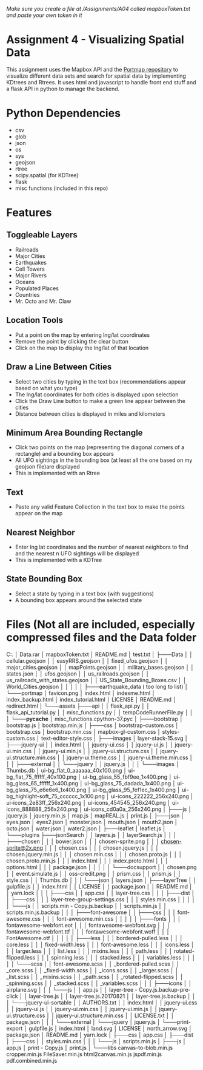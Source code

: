 *Make sure you create a file at /Assignments/A04 called mapboxToken.txt and paste your own token in it*
# Assignment 4 - Visualizing Spatial Data
This assignment uses the Mapbox API and the [Portmap repository](https://github.com/portofportlandgis/portmap) to visualize different data sets and search for spatial data by implementing KDtrees and Rtrees. It uses html and javascript to handle front end stuff and a flask API in python to manage the backend.

# Python Dependencies
- csv
- glob
- json
- os
- sys
- geojson
- rtree
- scipy.spatial (for KDTree)
- flask
- misc functions (included in this repo)

# Features
## Toggleable Layers
- Railroads
- Major Cities
- Earthquakes
- Cell Towers
- Major Rivers
- Oceans
- Populated Places
- Countries
- Mr. Octo and Mr. Claw

## Location Tools
- Put a point on the map by entering lng/lat coordinates
- Remove the point by clicking the clear button
- Click on the map to display the lng/lat of that location

## Draw a Line Between Cities
- Select two cities by typing in the text box (recommendations appear based on what you type)
- The lng/lat coordinates for both cities is displayed upon selection
- Click the Draw Line button to make a green line appear between the cities
- Distance between cities is displayed in miles and kilometers

## Minimum Area Bounding Rectangle
- Click two points on the map (representing the diagonal corners of a rectangle) and a bounding box appears
- All UFO sightings in the bounding box (at least all the one based on my geojson file)are displayed
- This is implemented with an Rtree

## Text
- Paste any valid Feature Collection in the text box to make the points appear on the map

## Nearest Neighbor
- Enter lng lat coordinates and the number of nearest neighbors to find and the nearest n UFO sightings will be displayed
- This is implemented with a KDTree

## State Bounding Box
- Select a state by typing in a text box (with suggestions)
- A bounding box appears around the selected state


# Files (Not all are included, especially compressed files and the Data folder
C:.
│   Data.rar
│   mapboxToken.txt
│   README.md
│   test.txt
│
├───Data
│   │   cellular.geojson
│   │   easyRRS.geojson
│   │   fixed_ufos.geojson
│   │   major_cities.geojson
│   │   mapPoints.geojson
│   │   military_bases.geojson
│   │   states.json
│   │   ufos.geojson
│   │   us_railroads.geojson
│   │   us_railroads_with_states.geojson
│   │   US_State_Bounding_Boxes.csv
│   │   World_Cities.geojson
│   │
│   │
│   ├───earthquake_data ( too long to list)
│
└───portmap
    │   favicon.png
    │   index.html
    │   indexme.html
    │   index_backup.html
    │   index_tutorial.html
    │   LICENSE
    │   README.md
    │   redirect.html
    │
    └───assets
        ├───api
        │   │   flask_api.py
        │   │   flask_api_tutorial.py
        │   │   misc_functions.py
        │   │   tempCodeRunnerFile.py
        │   │
        │   └───__pycache__
        │           misc_functions.cpython-37.pyc
        │
        ├───bootstrap
        │       bootstrap.js
        │       bootstrap.min.js
        │
        ├───css
        │       bootstrap-custom.css
        │       bootstrap.css
        │       bootstrap.min.css
        │       mapbox-gl-custom.css
        │       styles-custom.css
        │       text-editor-style.css
        │
        ├───images
        │       layer-stack-15.svg
        │
        ├───jquery-ui
        │   │   index.html
        │   │   jquery-ui.css
        │   │   jquery-ui.js
        │   │   jquery-ui.min.css
        │   │   jquery-ui.min.js
        │   │   jquery-ui.structure.css
        │   │   jquery-ui.structure.min.css
        │   │   jquery-ui.theme.css
        │   │   jquery-ui.theme.min.css
        │   │
        │   ├───external
        │   │   └───jquery
        │   │           jquery.js
        │   │
        │   └───images
        │           Thumbs.db
        │           ui-bg_flat_0_aaaaaa_40x100.png
        │           ui-bg_flat_75_ffffff_40x100.png
        │           ui-bg_glass_55_fbf9ee_1x400.png
        │           ui-bg_glass_65_ffffff_1x400.png
        │           ui-bg_glass_75_dadada_1x400.png
        │           ui-bg_glass_75_e6e6e6_1x400.png
        │           ui-bg_glass_95_fef1ec_1x400.png
        │           ui-bg_highlight-soft_75_cccccc_1x100.png
        │           ui-icons_222222_256x240.png
        │           ui-icons_2e83ff_256x240.png
        │           ui-icons_454545_256x240.png
        │           ui-icons_888888_256x240.png
        │           ui-icons_cd0a0a_256x240.png
        │
        ├───js
        │       jquery.js
        │       jquery.min.js
        │       map.js
        │       mapREAL.js
        │       print.js
        │
        ├───json
        │       eyes.json
        │       eyes2.json
        │       monster.json
        │       mouth.json
        │       mouth2.json
        │       octo.json
        │       water.json
        │       water2.json
        │
        ├───leaflet
        │       leaflet.js
        │
        └───plugins
            ├───jsonSearch
            │   │   layers.js
            │   │   layerSearch.js
            │   │
            │   ├───chosen
            │   │   │   bower.json
            │   │   │   chosen-sprite.png
            │   │   │   chosen-sprite@2x.png
            │   │   │   chosen.css
            │   │   │   chosen.jquery.js
            │   │   │   chosen.jquery.min.js
            │   │   │   chosen.min.css
            │   │   │   chosen.proto.js
            │   │   │   chosen.proto.min.js
            │   │   │   index.html
            │   │   │   index.proto.html
            │   │   │   options.html
            │   │   │   package.json
            │   │   │
            │   │   └───docsupport
            │   │           chosen.png
            │   │           event.simulate.js
            │   │           oss-credit.png
            │   │           prism.css
            │   │           prism.js
            │   │           style.css
            │   │           Thumbs.db
            │   │
            │   └───json
            │           layers.json
            │
            ├───layerTree
            │   │   gulpfile.js
            │   │   index.html
            │   │   LICENSE
            │   │   package.json
            │   │   README.md
            │   │   yarn.lock
            │   │
            │   ├───css
            │   │       app.css
            │   │       layer-tree.css
            │   │
            │   ├───dist
            │   │   ├───css
            │   │   │       layer-tree-group-settings.css
            │   │   │       styles.min.css
            │   │   │
            │   │   └───js
            │   │           scripts.min - Copy.js.backup
            │   │           scripts.min.js
            │   │           scripts.min.js.backup
            │   │
            │   ├───font-awesome
            │   │   ├───css
            │   │   │       font-awesome.css
            │   │   │       font-awesome.min.css
            │   │   │
            │   │   ├───fonts
            │   │   │       fontawesome-webfont.eot
            │   │   │       fontawesome-webfont.svg
            │   │   │       fontawesome-webfont.ttf
            │   │   │       fontawesome-webfont.woff
            │   │   │       FontAwesome.otf
            │   │   │
            │   │   ├───less
            │   │   │       bordered-pulled.less
            │   │   │       core.less
            │   │   │       fixed-width.less
            │   │   │       font-awesome.less
            │   │   │       icons.less
            │   │   │       larger.less
            │   │   │       list.less
            │   │   │       mixins.less
            │   │   │       path.less
            │   │   │       rotated-flipped.less
            │   │   │       spinning.less
            │   │   │       stacked.less
            │   │   │       variables.less
            │   │   │
            │   │   └───scss
            │   │           font-awesome.scss
            │   │           _bordered-pulled.scss
            │   │           _core.scss
            │   │           _fixed-width.scss
            │   │           _icons.scss
            │   │           _larger.scss
            │   │           _list.scss
            │   │           _mixins.scss
            │   │           _path.scss
            │   │           _rotated-flipped.scss
            │   │           _spinning.scss
            │   │           _stacked.scss
            │   │           _variables.scss
            │   │
            │   ├───icons
            │   │       airplane.svg
            │   │
            │   └───js
            │       │   app.js
            │       │   layer-tree - Copy.js.backup-pre-click
            │       │   layer-tree.js
            │       │   layer-tree.js.20170821
            │       │   layer-tree.js.backup
            │       │
            │       └───jquery-ui-sortable
            │           │   AUTHORS.txt
            │           │   index.html
            │           │   jquery-ui.css
            │           │   jquery-ui.js
            │           │   jquery-ui.min.css
            │           │   jquery-ui.min.js
            │           │   jquery-ui.structure.css
            │           │   jquery-ui.structure.min.css
            │           │   LICENSE.txt
            │           │   package.json
            │           │
            │           └───external
            │               └───jquery
            │                       jquery.js
            │
            └───print-export
                │   gulpfile.js
                │   index.html
                │   land.svg
                │   LICENSE
                │   north_arrow.svg
                │   package.json
                │   README.md
                │   yarn.lock
                │
                ├───css
                │       app.css
                │
                ├───dist
                │   ├───css
                │   │       styles.min.css
                │   │
                │   └───js
                │           scripts.min.js
                │
                ├───js
                │       app.js
                │       print - Copy.js
                │       print.js
                │
                └───libs
                        canvas-to-blob.min.js
                        cropper.min.js
                        FileSaver.min.js
                        html2canvas.min.js
                        jspdf.min.js
                        pdf.combined.min.js
